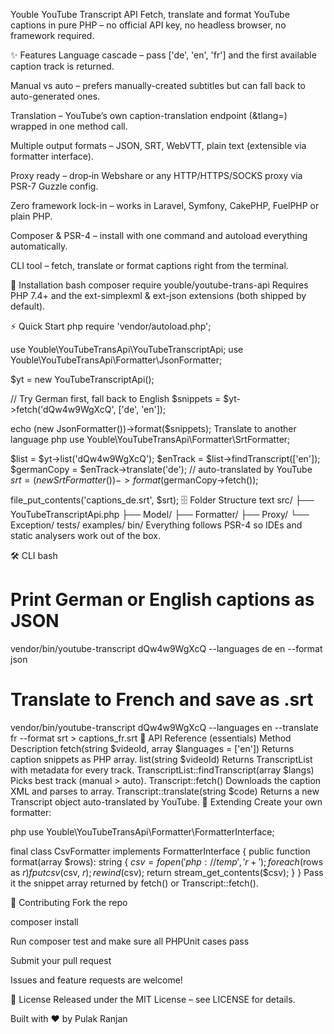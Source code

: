 Youble YouTube Transcript API
Fetch, translate and format YouTube captions in pure PHP – no official API key, no headless browser, no framework required.

✨ Features
Language cascade – pass ['de', 'en', 'fr'] and the first available caption track is returned.

Manual vs auto – prefers manually-created subtitles but can fall back to auto-generated ones.

Translation – YouTube’s own caption-translation endpoint (&tlang=) wrapped in one method call.

Multiple output formats – JSON, SRT, WebVTT, plain text (extensible via formatter interface).

Proxy ready – drop‐in Webshare or any HTTP/HTTPS/SOCKS proxy via PSR-7 Guzzle config.

Zero framework lock-in – works in Laravel, Symfony, CakePHP, FuelPHP or plain PHP.

Composer & PSR-4 – install with one command and autoload everything automatically.

CLI tool – fetch, translate or format captions right from the terminal.

🚀 Installation
bash
composer require youble/youtube-trans-api
Requires PHP 7.4+ and the ext-simplexml & ext-json extensions (both shipped by default).

⚡ Quick Start
php
require 'vendor/autoload.php';

use Youble\YouTubeTransApi\YouTubeTranscriptApi;
use Youble\YouTubeTransApi\Formatter\JsonFormatter;

$yt = new YouTubeTranscriptApi();

// Try German first, fall back to English
$snippets = $yt->fetch('dQw4w9WgXcQ', ['de', 'en']);

echo (new JsonFormatter())->format($snippets);
Translate to another language
php
use Youble\YouTubeTransApi\Formatter\SrtFormatter;

$list       = $yt->list('dQw4w9WgXcQ');
$enTrack    = $list->findTranscript(['en']);
$germanCopy = $enTrack->translate('de');      // auto-translated by YouTube
$srt        = (new SrtFormatter())->format($germanCopy->fetch());

file_put_contents('captions_de.srt', $srt);
🗄️ Folder Structure
text
src/
 ├── YouTubeTranscriptApi.php
 ├── Model/
 ├── Formatter/
 ├── Proxy/
 └── Exception/
tests/
examples/
bin/
Everything follows PSR-4 so IDEs and static analysers work out of the box.

🛠 CLI
bash
# Print German or English captions as JSON
vendor/bin/youtube-transcript dQw4w9WgXcQ --languages de en --format json

# Translate to French and save as .srt
vendor/bin/youtube-transcript dQw4w9WgXcQ --languages en --translate fr --format srt > captions_fr.srt
📜 API Reference (essentials)
Method	Description
fetch(string $videoId, array $languages = ['en'])	Returns caption snippets as PHP array.
list(string $videoId)	Returns TranscriptList with metadata for every track.
TranscriptList::findTranscript(array $langs)	Picks best track (manual > auto).
Transcript::fetch()	Downloads the caption XML and parses to array.
Transcript::translate(string $code)	Returns a new Transcript object auto-translated by YouTube.
🧩 Extending
Create your own formatter:

php
use Youble\YouTubeTransApi\Formatter\FormatterInterface;

final class CsvFormatter implements FormatterInterface
{
    public function format(array $rows): string
    {
        $csv = fopen('php://temp', 'r+');
        foreach ($rows as $r) fputcsv($csv, $r);
        rewind($csv);
        return stream_get_contents($csv);
    }
}
Pass it the snippet array returned by fetch() or Transcript::fetch().

🤝 Contributing
Fork the repo

composer install

Run composer test and make sure all PHPUnit cases pass

Submit your pull request

Issues and feature requests are welcome!

📄 License
Released under the MIT License – see LICENSE for details.

Built with ❤️ by Pulak Ranjan

